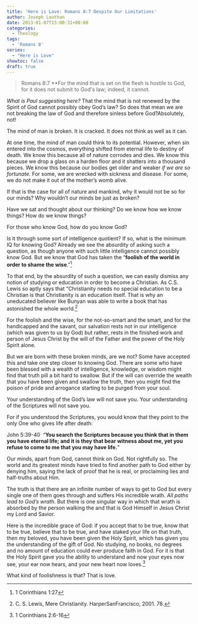 ```yaml
---
title: 'Here is Love: Romans 8:7 Despite Our Limitations'
author: Joseph Louthan
date: 2013-01-07T15:00:31+00:00
categories:
  - Theology
tags:
  - 'Romans 8'
series:
  - "Here is Love"
showtoc: false
draft: true
---
```

>Romans 8:7 **For the mind that is set on the flesh is hostile to God, for it does not submit to God's law; indeed, it cannot.

_What is Paul suggesting here?_ That the mind that is not renewed by the Spirit of God cannot possibly obey God’s law? So does that mean we are not breaking the law of God and therefore sinless before God?Absolutely, not!

The mind of man is broken. It is cracked. It does not think as well as it can.

At one time, the mind of man could think to its potential. However, when sin entered into the cosmos, everything shifted from eternal life to destiny of death. We know this because all of nature corrodes and dies. We know this because we drop a glass on a harden floor and it shatters into a thousand pieces. We know this because our bodies get older and weaker _if we are so fortunate._ For some, we are wrecked with sickness and disease. For some, we do not make it out of the mother’s womb alive.

If that is the case for all of nature and mankind, why it would not be so for our minds? Why wouldn’t our minds be just as broken?

Have we sat and thought about our thinking? Do we know how we know things? How do we know things?

For those who know God, how do you know God?

Is it through some sort of intelligence quotient? If so, what is the minimum IQ for knowing God? Already we see the absurdity of asking such a question, as though anyone with such little intelligence cannot possibly know God. But we know that God has taken the “**foolish of the world in order to shame the wise**.”[^1]

To that end, by the absurdity of such a question, we can easily dismiss any notion of studying or education in order to become a Christian. As C.S. Lewis so aptly says that “Christianity needs no special education to be a Christian is that Christianity is an education itself. That is why an uneducated believer like Bunyan was able to write a book that has astonished the whole world.[^2]

For the foolish and the wise, for the not-so-smart and the smart, and for the handicapped and the savant, our salvation rests not in our intelligence (which was given to us by God) but rather, rests in the finished work and person of Jesus Christ by the will of the Father and the power of the Holy Spirit alone.

But we are born with these broken minds, are we not? Some have accepted this and take one step closer to knowing God. There are some who have been blessed with a wealth of intelligence, knowledge, or wisdom might find that truth pill a bit hard to swallow. But if the will can override the wealth that you have been given and swallow the truth, then you might find the poison of pride and arrogance starting to be purged from your soul.

Your understanding of the God’s law will not save you. Your understanding of the Scriptures will not save you.

For if you understood the Scriptures, you would know that they point to the only One who gives life after death:

John 5:39-40  “**You search the Scriptures because you think that in them you have eternal life; and it is they that bear witness about me, yet you refuse to come to me that you may have life.**”

Our minds, apart from God, cannot think on God. Not rightfully so. The world and its greatest minds have tried to find another path to God either by denying him, saying the lack of proof that he is real, or proclaiming lies and half-truths about Him.

The truth is that there are an infinite number of ways to get to God but every single one of them goes through and suffers His incredible wrath. _All paths lead to God’s wrath_. But there is one singular way in which that wrath is absorbed by the person walking the and that is God Himself in Jesus Christ my Lord and Savior.

Here is the incredible grace of God: if you accept that to be true, know that to be true, believe that to be true, and have staked your life on that truth, then my beloved, you have been given the Holy Spirit, which has given you the understanding of the gift of God. No studying, no books, no degrees and no amount of education could ever produce faith in God. For it is that the Holy Spirit gave you the ability to understand and now your eyes now see, your ear now hears, and your new heart now loves.[^3]

What kind of foolishness is that? That is love.

[^1]: 1 Corinthians 1:27
[^2]: C. S. Lewis, Mere Christianity. HarperSanFrancisco, 2001. 78.
[^3]: 1 Corinthians 2:6-16
